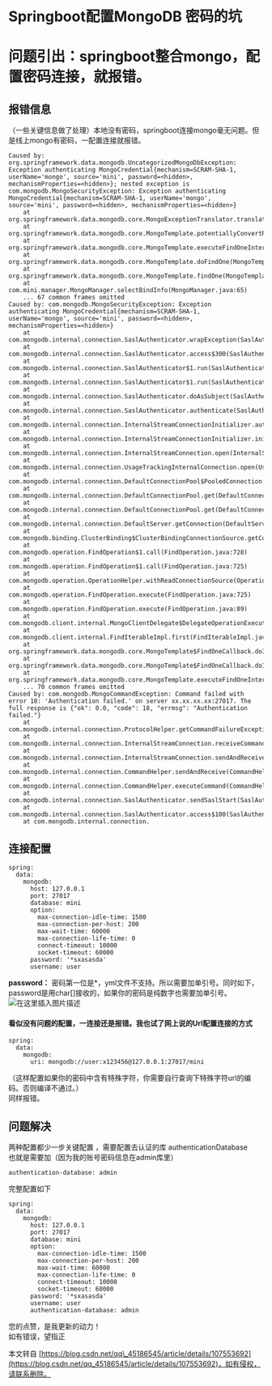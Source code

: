 # Springboot配置MongoDB 密码的坑

 

[](https://blog.csdn.net/qq_45186545/article/details/107553692)**问题引出**：springboot整合mongo，配置密码连接，就报错。
=====================================================================================================

[](https://blog.csdn.net/qq_45186545/article/details/107553692)报错信息
-------------------------------------------------------------------

（一些关键信息做了处理）本地没有密码，springboot连接mongo毫无问题。但是线上mongo有密码，一配置连接就报错。

```
Caused by: org.springframework.data.mongodb.UncategorizedMongoDbException: Exception authenticating MongoCredential{mechanism=SCRAM-SHA-1, userName='mongo', source='mini', password=<hidden>, mechanismProperties=<hidden>}; nested exception is com.mongodb.MongoSecurityException: Exception authenticating MongoCredential{mechanism=SCRAM-SHA-1, userName='mongo', source='mini', password=<hidden>, mechanismProperties=<hidden>}
	at org.springframework.data.mongodb.core.MongoExceptionTranslator.translateExceptionIfPossible(MongoExceptionTranslator.java:138)
	at org.springframework.data.mongodb.core.MongoTemplate.potentiallyConvertRuntimeException(MongoTemplate.java:2902)
	at org.springframework.data.mongodb.core.MongoTemplate.executeFindOneInternal(MongoTemplate.java:2760)
	at org.springframework.data.mongodb.core.MongoTemplate.doFindOne(MongoTemplate.java:2481)
	at org.springframework.data.mongodb.core.MongoTemplate.findOne(MongoTemplate.java:820)
	at com.mini.manager.MongoManager.selectBindInfo(MongoManager.java:65)
	... 67 common frames omitted
Caused by: com.mongodb.MongoSecurityException: Exception authenticating MongoCredential{mechanism=SCRAM-SHA-1, userName='mongo', source='mini', password=<hidden>, mechanismProperties=<hidden>}
	at com.mongodb.internal.connection.SaslAuthenticator.wrapException(SaslAuthenticator.java:173)
	at com.mongodb.internal.connection.SaslAuthenticator.access$300(SaslAuthenticator.java:40)
	at com.mongodb.internal.connection.SaslAuthenticator$1.run(SaslAuthenticator.java:70)
	at com.mongodb.internal.connection.SaslAuthenticator$1.run(SaslAuthenticator.java:47)
	at com.mongodb.internal.connection.SaslAuthenticator.doAsSubject(SaslAuthenticator.java:179)
	at com.mongodb.internal.connection.SaslAuthenticator.authenticate(SaslAuthenticator.java:47)
	at com.mongodb.internal.connection.InternalStreamConnectionInitializer.authenticateAll(InternalStreamConnectionInitializer.java:156)
	at com.mongodb.internal.connection.InternalStreamConnectionInitializer.initialize(InternalStreamConnectionInitializer.java:63)
	at com.mongodb.internal.connection.InternalStreamConnection.open(InternalStreamConnection.java:129)
	at com.mongodb.internal.connection.UsageTrackingInternalConnection.open(UsageTrackingInternalConnection.java:50)
	at com.mongodb.internal.connection.DefaultConnectionPool$PooledConnection.open(DefaultConnectionPool.java:398)
	at com.mongodb.internal.connection.DefaultConnectionPool.get(DefaultConnectionPool.java:115)
	at com.mongodb.internal.connection.DefaultConnectionPool.get(DefaultConnectionPool.java:101)
	at com.mongodb.internal.connection.DefaultServer.getConnection(DefaultServer.java:92)
	at com.mongodb.binding.ClusterBinding$ClusterBindingConnectionSource.getConnection(ClusterBinding.java:126)
	at com.mongodb.operation.FindOperation$1.call(FindOperation.java:728)
	at com.mongodb.operation.FindOperation$1.call(FindOperation.java:725)
	at com.mongodb.operation.OperationHelper.withReadConnectionSource(OperationHelper.java:463)
	at com.mongodb.operation.FindOperation.execute(FindOperation.java:725)
	at com.mongodb.operation.FindOperation.execute(FindOperation.java:89)
	at com.mongodb.client.internal.MongoClientDelegate$DelegateOperationExecutor.execute(MongoClientDelegate.java:189)
	at com.mongodb.client.internal.FindIterableImpl.first(FindIterableImpl.java:205)
	at org.springframework.data.mongodb.core.MongoTemplate$FindOneCallback.doInCollection(MongoTemplate.java:2945)
	at org.springframework.data.mongodb.core.MongoTemplate$FindOneCallback.doInCollection(MongoTemplate.java:2916)
	at org.springframework.data.mongodb.core.MongoTemplate.executeFindOneInternal(MongoTemplate.java:2757)
	... 70 common frames omitted
Caused by: com.mongodb.MongoCommandException: Command failed with error 18: 'Authentication failed.' on server xx.xx.xx.xx:27017. The full response is {"ok": 0.0, "code": 18, "errmsg": "Authentication failed."}
	at com.mongodb.internal.connection.ProtocolHelper.getCommandFailureException(ProtocolHelper.java:175)
	at com.mongodb.internal.connection.InternalStreamConnection.receiveCommandMessageResponse(InternalStreamConnection.java:303)
	at com.mongodb.internal.connection.InternalStreamConnection.sendAndReceive(InternalStreamConnection.java:259)
	at com.mongodb.internal.connection.CommandHelper.sendAndReceive(CommandHelper.java:83)
	at com.mongodb.internal.connection.CommandHelper.executeCommand(CommandHelper.java:33)
	at com.mongodb.internal.connection.SaslAuthenticator.sendSaslStart(SaslAuthenticator.java:130)
	at com.mongodb.internal.connection.SaslAuthenticator.access$100(SaslAuthenticator.java:40)
	at com.mongodb.internal.connection.

```

[](https://blog.csdn.net/qq_45186545/article/details/107553692)连接配置
-------------------------------------------------------------------

```
spring:
  data:
    mongodb:
      host: 127.0.0.1
      port: 27017
      database: mini
      option:
        max-connection-idle-time: 1500
        max-connection-per-host: 200
        max-wait-time: 60000
        max-connection-life-time: 0
        connect-timeout: 10000
        socket-timeout: 60000
      password: '*sxasasda'
      username: user

```

**password：** 密码第一位是\*，yml文件不支持。所以需要加单引号。同时如下，password是用char\[\]接收的，如果你的密码是纯数字也需要加单引号。  
![在这里插入图片描述](https://img-blog.csdnimg.cn/20200724094238172.png)

#### [](https://blog.csdn.net/qq_45186545/article/details/107553692)看似没有问题的配置，一连接还是报错。我也试了网上说的Url配置连接的方式

```
spring:
  data:
    mongodb:
      uri: mongodb://user:x123456@127.0.0.1:27017/mini

```

（这样配置如果你的密码中含有特殊字符，你需要自行查询下特殊字符url的编码。否则编译不通过。）  
同样报错。

[](https://blog.csdn.net/qq_45186545/article/details/107553692)问题解决
-------------------------------------------------------------------

两种配置都少一步关键配置 ，需要配置去认证的库 authenticationDatabase  
也就是需要加（因为我的账号密码信息在admin库里）

```
authentication-database: admin

```

完整配置如下

```
spring:
  data:
    mongodb:
      host: 127.0.0.1
      port: 27017
      database: mini
      option:
        max-connection-idle-time: 1500
        max-connection-per-host: 200
        max-wait-time: 60000
        max-connection-life-time: 0
        connect-timeout: 10000
        socket-timeout: 60000
      password: '*sxasasda'
      username: user
      authentication-database: admin

```

您的点赞，是我更新的动力！  
如有错误，望指正

 

  

本文转自 [https://blog.csdn.net/qq\_45186545/article/details/107553692](https://blog.csdn.net/qq_45186545/article/details/107553692)，如有侵权，请联系删除。